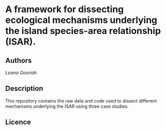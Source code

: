 # A framework for dissecting ecological mechanisms underlying the island species-area relationship (ISAR).

 ## Authors
 *Leana Gooriah*
 
 ## Description
 
 This repository contains the raw data and code used to dissect different mechanisms underlying the ISAR using three case studies.
 
 ## Licence
